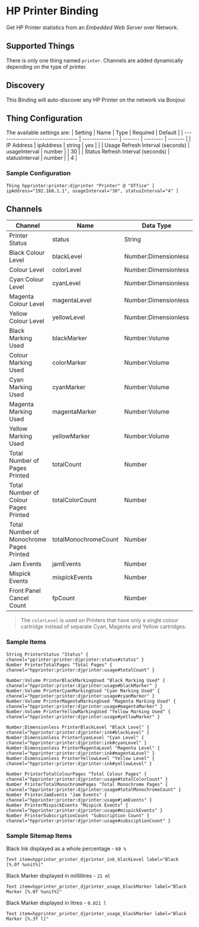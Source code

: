# HP Printer Binding

Get HP Printer statistics from an _Embedded Web Server_ over Network.

## Supported Things

There is only one thing named `printer`. Channels are added dynamically depending on the type of printer.

## Discovery

This Binding will auto-discover any HP Printer on the network via Bonjour. 

## Thing Configuration

The available settings are:
| Setting                           | Name            | Type    | Required | Default |
| --------------------------------- | --------------- | ------- | -------- | ------- |
| IP Address                        | ipAddress       | string  | yes      |         |
| Usage Refresh Interval (seconds)  | usageInterval   | number  |          | 30      |
| Status Refresh Interval (seconds) | statusInterval  | number  |          | 4       |

### Sample Configuration

```
Thing hpprinter:printer:djprinter "Printer" @ "Office" [ ipAddress="192.168.1.1", usageInterval="30", statusInterval="4" ]
```

## Channels

| Channel                                    | Name                 | Data Type            | Dynamic |
| ------------------------------------------ | -------------------- | -------------------- | ------- |
| Printer Status                             | status               | String               | no      |
| Black Colour Level                         | blackLevel           | Number:Dimensionless | no      |
| Colour Level                               | colorLevel           | Number:Dimensionless | yes     |
| Cyan Colour Level                          | cyanLevel            | Number:Dimensionless | yes     |
| Magenta Colour Level                       | magentaLevel         | Number:Dimensionless | yes     |
| Yellow Colour Level                        | yellowLevel          | Number:Dimensionless | yes     |
| Black Marking Used                         | blackMarker          | Number:Volume        | yes     |
| Colour Marking Used                        | colorMarker          | Number:Volume        | yes     |
| Cyan Marking Used                          | cyanMarker           | Number:Volume        | yes     |
| Magenta Marking Used                       | magentaMarker        | Number:Volume        | yes     |
| Yellow Marking Used                        | yellowMarker         | Number:Volume        | yes     |
| Total Number of Pages Printed              | totalCount           | Number               | no      |
| Total Number of Colour Pages Printed       | totalColorCount      | Number               | yes     |
| Total Number of Monochrome Pages Printed   | totalMonochromeCount | Number               | yes     |
| Jam Events                                 | jamEvents            | Number               | yes     |
| Mispick Events                             | mispickEvents        | Number               | yes     |
| Front Panel Cancel Count                   | fpCount              | Number               | yes     |

> The `colorLevel` is used on Printers that have only a single colour cartridge instead of separate Cyan, Magenta and Yellow cartridges.

### Sample Items

```
String PrinterStatus "Status" { channel="pprinter:printer:djprinter:status#status" }
Number PrinterTotalPages "Total Pages" { channel="hpprinter:printer:djprinter:usage#totalCount" }

Number:Volume PrinterBlackMarkingUsed "Black Marking Used" { channel="hpprinter:printer:djprinter:usage#blackMarker" }
Number:Volume PrinterCyanMarkingUsed "Cyan Marking Used" { channel="hpprinter:printer:djprinter:usage#cyanMarker" }
Number:Volume PrinterMagentaMarkingUsed "Magenta Marking Used" { channel="hpprinter:printer:djprinter:usage#magentaMarker" }
Number:Volume PrinterYellowMarkingUsed "Yellow Marking Used" { channel="hpprinter:printer:djprinter:usage#yellowMarker" }

Number:Dimensionless PrinterBlackLevel "Black Level" { channel="hpprinter:printer:djprinter:ink#blackLevel" }
Number:Dimensionless PrinterCyanLevel "Cyan Level" { channel="hpprinter:printer:djprinter:ink#cyanLevel" }
Number:Dimensionless PrinterMagentaLevel "Magenta Level" { channel="hpprinter:printer:djprinter:ink#magentaLevel" }
Number:Dimensionless PrinterYellowLevel "Yellow Level" { channel="hpprinter:printer:djprinter:ink#yellowLevel" }

Number PrinterTotalColourPages "Total Colour Pages" { channel="hpprinter:printer:djprinter:usage#totalColorCount" }
Number PrinterTotalMonochromePages "Total Monochrome Pages" { channel="hpprinter:printer:djprinter:usage#totalMonochromeCount" }
Number PrinterJamEvents "Jam Events" { channel="hpprinter:printer:djprinter:usage#jamEvents" }
Number PrinterMispickEvents "Mispick Events" { channel="hpprinter:printer:djprinter:usage#mispickEvents" }
Number PrinterSubscriptionCount "Subscription Count" { channel="hpprinter:printer:djprinter:usage#subsciptionCount" }
```

### Sample Sitemap Items

Black Ink displayed as a whole percentage - `60 %`

```
Text item=hpprinter_printer_djprinter_ink_blackLevel label="Black [%.0f %unit%]"
```

Black Marker displayed in millilitres - `21 ml`

```
Text item=hpprinter_printer_djprinter_usage_blackMarker label="Black Marker [%.0f %unit%]"
```

Black Marker displayed in litres - `0.021 l`

```
Text item=hpprinter_printer_djprinter_usage_blackMarker label="Black Marker [%.3f l]"
```
